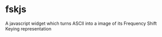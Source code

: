 # fskjs
A javascript widget which turns ASCII into a image of its Frequency Shift Keying representation
